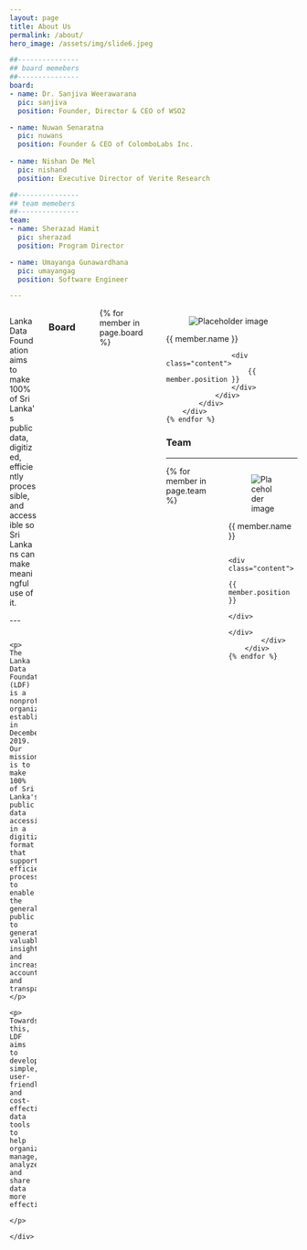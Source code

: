 ```yaml
---
layout: page
title: About Us
permalink: /about/
hero_image: /assets/img/slide6.jpeg

##---------------
## board memebers
##---------------
board:
- name: Dr. Sanjiva Weerawarana
  pic: sanjiva
  position: Founder, Director & CEO of WSO2

- name: Nuwan Senaratna
  pic: nuwans
  position: Founder & CEO of ColomboLabs Inc.
  
- name: Nishan De Mel
  pic: nishand
  position: Executive Director of Verite Research

##---------------
## team memebers
##---------------
team:
- name: Sherazad Hamit
  pic: sherazad
  position: Program Director

- name: Umayanga Gunawardhana
  pic: umayangag
  position: Software Engineer

---
```


<!-- # About Us -->
<div class="columns is-multiline is-mobile has-text-centered mt-3">
    <div class="column ">
        <div class="box is-family-monospace has-background-white-bis is-size-4 has-text-centered">
            <p>Lanka Data Foundation aims to make 100% of Sri Lanka's public data, digitized, efficiently processible, and accessible so Sri Lankans can make meaningful use of it.</p>
            <p>---</p>
        </div>

        <p> The Lanka Data Foundation (LDF) is a nonprofit organization, established in December 2019. Our mission is to make 100% of Sri Lanka's public data accessible, in a digitized format that supports efficient processing, to enable the general public to generate valuable insights, and increase accountability and transparency. </p>
        <p> Towards this, LDF aims to develop simple, user-friendly and cost-effective data tools to help organizations manage, analyze and share data more effectively.
        </p>

    </div>
</div>


### Board

---

<div class="columns is-multiline is-mobile has-text-centered">
    {% for member in page.board %}
        <div class="column is-one-fifth">
            <div class="card" style="height:100%;">
                <div class="card-image level-item">
                    <figure class="image is-128x128">
                    <img class="is-rounded" src="{{ site.baseurl }}/assets/img/people/{{ member.pic }}.png" alt="Placeholder image">
                    </figure>
                </div>
                <div class="card-content">
                    <div class="media">
                        <div class="media-content">
                            <p class="title is-5">{{ member.name }}</p>
                            <!-- <p class="subtitle is-6">@johnsmith</p> -->
                        </div>
                    </div>

                    <div class="content">
                        {{ member.position }}
                    </div>
                </div>
            </div>
        </div>
    {% endfor %}
</div>


### Team

---

<div class="columns is-multiline is-mobile has-text-centered">
    {% for member in page.team %}
        <div class="column is-one-fifth">
            <div class="card" style="height:100%;">
                <div class="card-image level-item">
                    <figure class="image is-128x128">
                    <img class="is-rounded" src="{{ site.baseurl }}/assets/img/people/{{ member.pic }}.png" alt="Placeholder image">
                    </figure>
                </div>
                <div class="card-content">
                    <div class="media">
                        <div class="media-content">
                            <p class="title is-5">{{ member.name }}</p>
                            <!-- <p class="subtitle is-6">@johnsmith</p> -->
                        </div>
                    </div>

                    <div class="content">
                        {{ member.position }}
                    </div>
                </div>
            </div>
        </div>
    {% endfor %}
</div>
